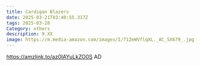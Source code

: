 ```yaml
---
title: Cardigan Blazers
date: 2025-03-21T03:40:55.317Z
tags: 2025-03-28
Category: others
description: 9.XX
image: https://m.media-amazon.com/images/I/71ZeWVflqXL._AC_SX679_.jpg
---
```

https://amzlink.to/az0IAYuLkZO0S    AD